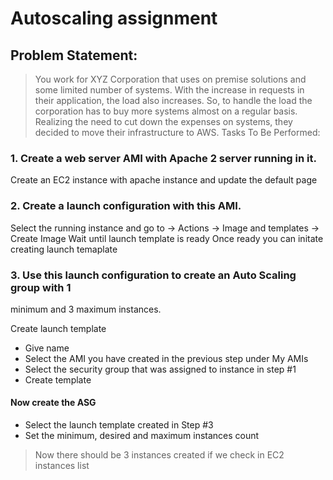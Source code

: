 # Autoscaling assignment

## Problem Statement:

> You work for XYZ Corporation that uses on premise solutions and some limited
> number of systems. With the increase in requests in their application, the load
> also increases. So, to handle the load the corporation has to buy more systems
> almost on a regular basis. Realizing the need to cut down the expenses on
> systems, they decided to move their infrastructure to AWS.
> Tasks To Be Performed:

### 1. Create a web server AMI with Apache 2 server running in it.
Create an EC2 instance with apache instance and update the default page

### 2. Create a launch configuration with this AMI.
Select the running instance and go to 
-> Actions -> Image and templates -> Create Image
Wait until launch template is ready
Once ready you can initate creating launch temaplate

### 3. Use this launch configuration to create an Auto Scaling group with 1
minimum and 3 maximum instances.

Create launch template
- Give name
- Select the AMI you have created in the previous step under My AMIs
- Select the security group that was assigned to instance in step #1
- Create template

#### Now create the ASG
- Select the launch template created in Step #3
- Set the minimum, desired and maximum instances count

> Now there should be 3 instances created if we check in EC2 instances list
